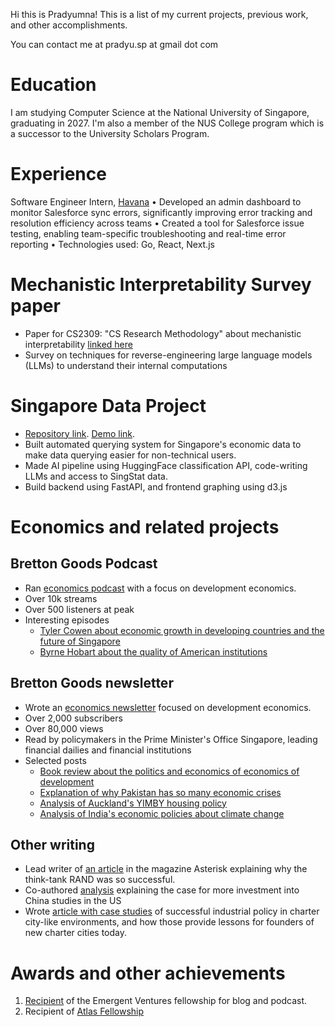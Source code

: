 Hi this is Pradyumna! This is a list of my current projects, previous work, and other accomplishments.

You can contact me at pradyu.sp at gmail dot com

# Education 
I am studying Computer Science at the National University of Singapore, graduating in 2027. I'm also a member of the NUS College program which is a successor to the University Scholars Program.

# Experience
Software Engineer Intern, [Havana](https://www.tryhavana.com)
• Developed an admin dashboard to monitor Salesforce sync errors, significantly improving error tracking
and resolution efficiency across teams
• Created a tool for Salesforce issue testing, enabling team-specific troubleshooting and real-time error
reporting
• Technologies used: Go, React, Next.js


# Mechanistic Interpretability Survey paper
- Paper for CS2309: "CS Research Methodology" about mechanistic interpretability [linked here](https://github.com/pradyuprasad/MechInterpLitReview)
- Survey on techniques for reverse-engineering large language models (LLMs) to understand their internal computations


# Singapore Data Project
- [Repository link](https://github.com/pradyuprasad/Singapore-Data-Project). [Demo link](https://sgdataproject-frontend.onrender.com/).
- Built automated querying system for Singapore's economic data to make data querying easier for non-technical users.
- Made AI pipeline using HuggingFace classification API, code-writing LLMs and access to SingStat data.
- Build backend using FastAPI, and frontend graphing using d3.js


# Economics and related projects
## Bretton Goods Podcast
- Ran [economics podcast](https://open.spotify.com/show/5a29fQG0xEbPEdqSxQjMcQ) with a focus on development economics.
- Over 10k streams
- Over 500 listeners at peak
- Interesting episodes
  * [Tyler Cowen about economic growth in developing countries and the future of Singapore](https://open.spotify.com/episode/2khX9W0OdwF3viAYSnnYe5)
  * [Byrne Hobart about the quality of American institutions](https://open.spotify.com/episode/7at3bJxuBfo4f8XeOXyTmD)
## Bretton Goods newsletter
- Wrote an [economics newsletter](https://brettongoods.substack.com/) focused on development economics.
- Over 2,000 subscribers
- Over 80,000 views
- Read by policymakers in the Prime Minister's Office Singapore, leading financial dailies and financial institutions
- Selected posts
  * [Book review about the politics and economics of economics of development](https://brettongoods.substack.com/p/gambling-on-development-review)
  * [Explanation of why Pakistan has so many economic crises](https://brettongoods.substack.com/p/pakistans-next-crisis-is-guaranteed)
  * [Analysis of Auckland's YIMBY housing policy](https://brettongoods.substack.com/p/the-high-cost-of-expensive-housing)
  * [Analysis of India's economic policies about climate change](https://brettongoods.substack.com/p/indias-climate-future-is-a-policy)

## Other writing
- Lead writer of [an article](https://asteriskmag.com/issues/06/when-rand-made-magic-in-santa-monica) in the magazine Asterisk explaining why the think-tank RAND was so successful.
- Co-authored [analysis](https://forum.effectivealtruism.org/posts/E2BghQq9pwPgtHgiH/war-between-the-us-and-china-a-case-study-for-epistemic) explaining the case for more investment into China studies in the US
- Wrote [article with case studies](https://chartercitiesinstitute.org/blog-posts/engineering-industrial-takeoff-in-a-charter-city/) of successful industrial policy in charter city-like environments, and how those provide lessons for founders of new charter cities today.

# Awards and other achievements
1. [Recipient](https://marginalrevolution.com/marginalrevolution/2022/03/emergent-ventures-winners-eighteenth-cohort.html) of the Emergent Ventures fellowship for blog and podcast.
2. Recipient of [Atlas Fellowship](https://www.atlasfellowship.org/) 

